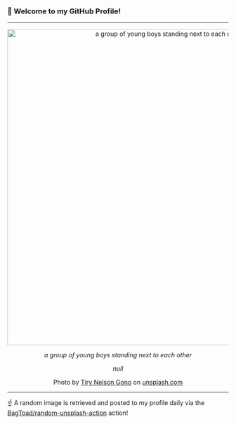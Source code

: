### 👋 Welcome to my GitHub Profile!

----

<div align="center">
  <img width="720" src="https://images.unsplash.com/photo-1707155923365-248bb3f86a3a?crop=entropy&cs=tinysrgb&fit=max&fm=jpg&ixid=M3w1NTI0OTR8MHwxfHJhbmRvbXx8fHx8fHx8fDE3NTU0MTEyNzN8&ixlib=rb-4.1.0&q=80&w=1080" alt="a group of young boys standing next to each other">
  
  <em>a group of young boys standing next to each other</em>
  
  <em>null</em>
  
  Photo by [Tiry Nelson Gono](null) on [unsplash.com](https://unsplash.com/)
</div>

----

☝️ A random image is retrieved and posted to my profile daily via the [BagToad/random-unsplash-action](https://github.com/BagToad/random-unsplash-action) action!
